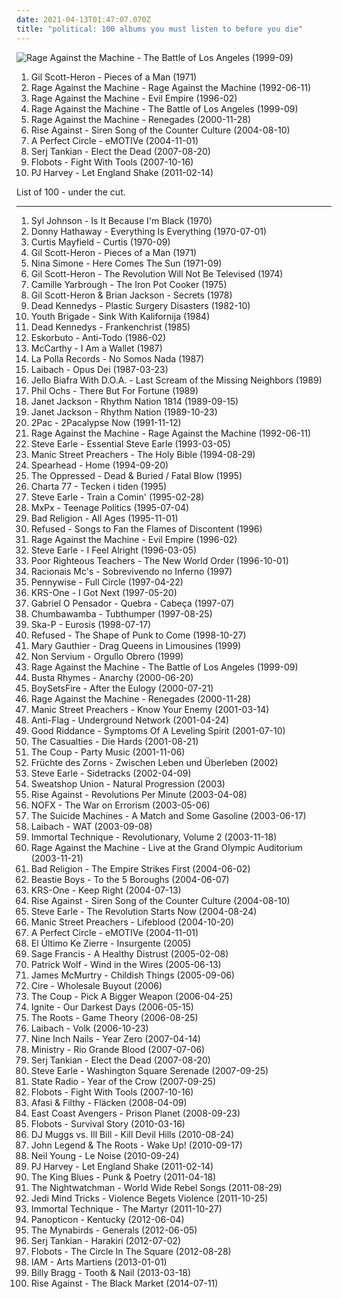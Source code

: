 ```yaml
---
date: 2021-04-13T01:47:07.070Z
title: "political: 100 albums you must listen to before you die"
---
```

![Rage Against the Machine - The Battle of Los Angeles (1999-09)](http://coverartarchive.org/release/962df9d5-0ab5-4f90-97d9-99cb0ab52360/2939556829-500.jpg "Rage Against the Machine - The Battle of Los Angeles (1999-09)")
<ol class="albums">
<li data-cover="http://coverartarchive.org/release/305a3d69-e0f6-44eb-a941-8471ee6c642d/9120061238-500.jpg" data-tags="soul" role="button">Gil Scott-Heron - Pieces of a Man (1971)</li>
<li data-cover="https://img.discogs.com/iTqMk9mKwHL-LEb8Y7xZsdugBxo=/fit-in/591x778/filters:strip_icc():format(jpeg):mode_rgb():quality(90)/discogs-images/R-1113698-1221514241.jpeg.jpg" data-tags="rock" role="button">Rage Against the Machine - Rage Against the Machine (1992-06-11)</li>
<li data-cover="http://coverartarchive.org/release/761086d5-3b0d-4fce-a9df-9a646b4e373b/14847715902-500.jpg" data-tags="rock, alternative" role="button">Rage Against the Machine - Evil Empire (1996-02)</li>
<li data-cover="http://coverartarchive.org/release/962df9d5-0ab5-4f90-97d9-99cb0ab52360/2939556829-500.jpg" data-tags="rock" role="button">Rage Against the Machine - The Battle of Los Angeles (1999-09)</li>
<li data-cover="http://coverartarchive.org/release/1c293abc-3993-3d1d-bb8d-e8fe18621488/9245164218-500.jpg" data-tags="rock, alternative rock" role="button">Rage Against the Machine - Renegades (2000-11-28)</li>
<li data-cover="https://img.discogs.com/UfLrxOhXZkg5XKtw_vA7ZjqEGm8=/fit-in/600x529/filters:strip_icc():format(jpeg):mode_rgb():quality(90)/discogs-images/R-383403-1450846625-6064.jpeg.jpg" data-tags="punk rock, melodic hardcore" role="button">Rise Against - Siren Song of the Counter Culture (2004-08-10)</li>
<li data-cover="https://img.discogs.com/RuuxMh6e-T3Hv19tCpjYyXQM8M4=/fit-in/600x836/filters:strip_icc():format(jpeg):mode_rgb():quality(90)/discogs-images/R-5073762-1531330871-8949.jpeg.jpg" data-tags="alternative rock" role="button">A Perfect Circle - eMOTIVe (2004-11-01)</li>
<li data-cover="http://coverartarchive.org/release/4308166d-aa0d-470e-adc9-b62caab2ef68/3202117662-500.jpg" data-tags="alternative metal" role="button">Serj Tankian - Elect the Dead (2007-08-20)</li>
<li data-cover="http://coverartarchive.org/release/c46652d5-53ec-4c2e-aeb2-a65852099d3c/1398538098-500.jpg" data-tags="hip-hop" role="button">Flobots - Fight With Tools (2007-10-16)</li>
<li data-cover="https://img.discogs.com/tHBCQfIg9Ryllp1qJJzjB6GZNJw=/fit-in/600x592/filters:strip_icc():format(jpeg):mode_rgb():quality(90)/discogs-images/R-10072260-1491127058-4121.jpeg.jpg" data-tags="alternative, political" role="button">PJ Harvey - Let England Shake (2011-02-14)</li>
</ol>
List of 100 - under the cut.
<!-- more -->

_________________

<ol class="albums">
<li data-cover="http://coverartarchive.org/release/c7c02ab6-6aea-4199-a58d-51d8d6fdae32/20050030752-500.jpg" data-tags="soul, funk" role="button">
Syl Johnson - Is It Because I'm Black (1970)
</li>
<li data-cover="https://via.placeholder.com/450" data-tags="soul" role="button">
Donny Hathaway - Everything Is Everything (1970-07-01)
</li>
<li data-cover="http://coverartarchive.org/release/14d7a033-cf03-43bc-adb4-b4bcf2b62762/24777915286-500.jpg" data-tags="soul, funk" role="button">
Curtis Mayfield - Curtis (1970-09)
</li>
<li data-cover="http://coverartarchive.org/release/305a3d69-e0f6-44eb-a941-8471ee6c642d/9120061238-500.jpg" data-tags="soul" role="button">
Gil Scott-Heron - Pieces of a Man (1971)
</li>
<li data-cover="http://coverartarchive.org/release/8d856598-9599-4ab2-959b-1ac7bad91ac0/14317207367-500.jpg" data-tags="blues, jazz" role="button">
Nina Simone - Here Comes The Sun (1971-09)
</li>
<li data-cover="http://coverartarchive.org/release/5e15d8b8-bd80-3c0b-be2f-b66c68620435/19202703809-500.jpg" data-tags="soul" role="button">
Gil Scott-Heron - The Revolution Will Not Be Televised (1974)
</li>
<li data-cover="http://coverartarchive.org/release/fa298d71-2a86-4832-8647-dd48908f6d62/13038235610-500.jpg" data-tags="soul" role="button">
Camille Yarbrough - The Iron Pot Cooker (1975)
</li>
<li data-cover="http://coverartarchive.org/release/63ca0a26-6b6f-4a5d-8b4c-4e3fcf7c0cc2/4546630557-500.jpg" data-tags="political" role="button">
Gil Scott-Heron & Brian Jackson - Secrets (1978)
</li>
<li data-cover="http://coverartarchive.org/release/1280555a-4ab5-4c72-ab51-bd883b9865f6/8094406633-500.jpg" data-tags="punk, hardcore punk" role="button">
Dead Kennedys - Plastic Surgery Disasters (1982-10)
</li>
<li data-cover="https://img.discogs.com/1VZmaHqA3tjeL7rQIL72HHXbrvY=/fit-in/600x597/filters:strip_icc():format(jpeg):mode_rgb():quality(90)/discogs-images/R-616311-1274770441.jpeg.jpg" data-tags="hardcore punk, american punk" role="button">
Youth Brigade - Sink With Kalifornija (1984)
</li>
<li data-cover="https://img.discogs.com/4lcMHoM32RRlEaWaznJDHbJAvqs=/fit-in/600x759/filters:strip_icc():format(jpeg):mode_rgb():quality(90)/discogs-images/R-5531913-1396043245-8007.jpeg.jpg" data-tags="punk, hardcore punk" role="button">
Dead Kennedys - Frankenchrist (1985)
</li>
<li data-cover="http://coverartarchive.org/release/bbd74e0c-fd79-47ec-aa5d-2af938ce162a/19230978716-500.jpg" data-tags="spanish, political, street punk" role="button">
Eskorbuto - Anti-Todo (1986-02)
</li>
<li data-cover="https://img.discogs.com/OvYqq3BTD4eXpJle9TBmFI5n1eE=/fit-in/600x594/filters:strip_icc():format(jpeg):mode_rgb():quality(90)/discogs-images/R-656641-1432379899-9607.jpeg.jpg" data-tags="british, jangle pop, political, class struggle, debut album, jangle indie" role="button">
McCarthy - I Am a Wallet (1987)
</li>
<li data-cover="https://img.discogs.com/0NZK2dyDMD3H1wb_oRF9FTCyKb8=/fit-in/600x600/filters:strip_icc():format(jpeg):mode_rgb():quality(90)/discogs-images/R-4205222-1529333035-4267.jpeg.jpg" data-tags="spanish, progressive rock, punk rock, political, street punk" role="button">
La Polla Records - No Somos Nada (1987)
</li>
<li data-cover="http://coverartarchive.org/release/0bb3fc83-0a98-3cf4-aca9-a6ecd2db0b9b/12662027144-500.jpg" data-tags="industrial" role="button">
Laibach - Opus Dei (1987-03-23)
</li>
<li data-cover="https://via.placeholder.com/450" data-tags="punk" role="button">
Jello Biafra With D.O.A. - Last Scream of the Missing Neighbors (1989)
</li>
<li data-cover="https://img.discogs.com/lelw5ZSGU9qgyRBqLuxXC4Rv7zY=/fit-in/150x150/filters:strip_icc():format(jpeg):mode_rgb():quality(90)/discogs-images/R-5203047-1387347510-4247.jpeg.jpg" data-tags="folk" role="button">
Phil Ochs - There But For Fortune (1989)
</li>
<li data-cover="http://coverartarchive.org/release/114ea1ec-d529-4c71-9ac7-a5a4aa13fcbd/22061206678-500.jpg" data-tags="80s, pop" role="button">
Janet Jackson - Rhythm Nation 1814 (1989-09-15)
</li>
<li data-cover="https://img.discogs.com/GuB3krqqMIGM8_h4n3pgjTF0bdg=/fit-in/600x587/filters:strip_icc():format(jpeg):mode_rgb():quality(90)/discogs-images/R-232622-1572222531-4863.jpeg.jpg" data-tags="80s, pop" role="button">
Janet Jackson - Rhythm Nation (1989-10-23)
</li>
<li data-cover="http://coverartarchive.org/release/7e39722c-500b-4e15-aa2b-805a0d1b74cf/3276227761-500.jpg" data-tags="gangsta rap" role="button">
2Pac - 2Pacalypse Now (1991-11-12)
</li>
<li data-cover="https://img.discogs.com/iTqMk9mKwHL-LEb8Y7xZsdugBxo=/fit-in/591x778/filters:strip_icc():format(jpeg):mode_rgb():quality(90)/discogs-images/R-1113698-1221514241.jpeg.jpg" data-tags="rock" role="button">
Rage Against the Machine - Rage Against the Machine (1992-06-11)
</li>
<li data-cover="http://coverartarchive.org/release/b35ab33b-a7ea-472f-a41f-9e550831ce6f/18410530118-500.jpg" data-tags="singer-songwriter, americana, political, killforpeace, countryalbum" role="button">
Steve Earle - Essential Steve Earle (1993-03-05)
</li>
<li data-cover="https://img.discogs.com/Ghadzn_xpqXGzIU_Dw8VJRa6uoU=/fit-in/600x601/filters:strip_icc():format(jpeg):mode_rgb():quality(90)/discogs-images/R-4358145-1553540610-8949.jpeg.jpg" data-tags="90s, rock" role="button">
Manic Street Preachers - The Holy Bible (1994-08-29)
</li>
<li data-cover="http://coverartarchive.org/release/ccf6beb3-a589-409f-bf03-e577d347e42f/5731190178-500.jpg" data-tags="hip-hop, soul" role="button">
Spearhead - Home (1994-09-20)
</li>
<li data-cover="https://via.placeholder.com/450" data-tags="skinhead, political, sharp, redskin, rash, skinheads, workers songs, red skins" role="button">
The Oppressed - Dead & Buried / Fatal Blow (1995)
</li>
<li data-cover="https://img.discogs.com/cnq-8t9BX6DN4eOINfEr1qyJS3I=/fit-in/283x260/filters:strip_icc():format(jpeg):mode_rgb():quality(90)/discogs-images/R-2951063-1336864794-9978.jpeg.jpg" data-tags="swedish, punk rock, political, sweden, trallpunk" role="button">
Charta 77 - Tecken i tiden (1995)
</li>
<li data-cover="http://coverartarchive.org/release/d94714a4-7fe9-4c5f-88d3-7a8abfa01b97/2265287768-500.jpg" data-tags="90s, steve earle" role="button">
Steve Earle - Train a Comin' (1995-02-28)
</li>
<li data-cover="http://coverartarchive.org/release/a1ecc6c7-9bd5-4bfc-9cb2-e9829536108a/4889995443-500.jpg" data-tags="punk, punk rock, skate punk" role="button">
MxPx - Teenage Politics (1995-07-04)
</li>
<li data-cover="http://coverartarchive.org/release/93632036-33c2-4b65-9bbf-f095d5620465/8757522603-500.jpg" data-tags="punk, punk rock" role="button">
Bad Religion - All Ages (1995-11-01)
</li>
<li data-cover="https://img.discogs.com/ajbCmuEl-RNQomqJqx5nS1Z-Vnc=/fit-in/600x596/filters:strip_icc():format(jpeg):mode_rgb():quality(90)/discogs-images/R-383630-1517771579-7197.jpeg.jpg" data-tags="hardcore" role="button">
Refused - Songs to Fan the Flames of Discontent (1996)
</li>
<li data-cover="http://coverartarchive.org/release/761086d5-3b0d-4fce-a9df-9a646b4e373b/14847715902-500.jpg" data-tags="rock, alternative" role="button">
Rage Against the Machine - Evil Empire (1996-02)
</li>
<li data-cover="http://coverartarchive.org/release/3b0f8257-2a85-42bb-aaef-f796a61aaf59/14181734177-500.jpg" data-tags="political, country rock" role="button">
Steve Earle - I Feel Alright (1996-03-05)
</li>
<li data-cover="https://img.discogs.com/V0YxRLVuE7EM6c1eA7-0WC-kUEk=/fit-in/396x600/filters:strip_icc():format(jpeg):mode_rgb():quality(90)/discogs-images/R-1131081-1209911311.jpeg.jpg" data-tags="hip-hop, rap, hiphop, political, conscious hip-hop, political rap, political hip-hop, conscious rap, us rap, prt, educate yourself, poor righteous teachers, lyrics to learn from" role="button">
Poor Righteous Teachers - The New World Order (1996-10-01)
</li>
<li data-cover="http://coverartarchive.org/release/fbabea02-d690-4bfb-8c42-a9e56260e859/5969567907-500.jpg" data-tags="rap" role="button">
Racionais Mc's - Sobrevivendo no Inferno (1997)
</li>
<li data-cover="http://coverartarchive.org/release/17d8b2c8-7b93-4442-a146-0936cb81c708/3593091611-500.jpg" data-tags="punk rock" role="button">
Pennywise - Full Circle (1997-04-22)
</li>
<li data-cover="http://coverartarchive.org/release/2d499d90-0e55-39cd-a6bd-a5c32f184136/16787063190-500.jpg" data-tags="hip-hop, rap" role="button">
KRS-One - I Got Next (1997-05-20)
</li>
<li data-cover="http://coverartarchive.org/release/0202e76d-5859-4e4d-b26e-7ea828ca0962/5459181140-500.jpg" data-tags="hip hop, political, comedy, brazilian, parody, pop rap, sarcastic, conscious hip hop, pagode, comedy rap" role="button">
Gabriel O Pensador - Quebra - Cabeça (1997-07)
</li>
<li data-cover="http://coverartarchive.org/release/e2da61ad-6406-349f-b096-e354858c0d00/23161775745-500.jpg" data-tags="pop, alternative, rock" role="button">
Chumbawamba - Tubthumper (1997-08-25)
</li>
<li data-cover="http://coverartarchive.org/release/ddcc0477-d4b6-4201-85d1-df5e10482c16/28801509453-500.jpg" data-tags="ska, ska punk" role="button">
Ska-P - Eurosis (1998-07-17)
</li>
<li data-cover="https://img.discogs.com/PLsYwNCDdj9M_L3gnbau_vIS9xo=/fit-in/600x600/filters:strip_icc():format(jpeg):mode_rgb():quality(90)/discogs-images/R-16244403-1605891605-5962.jpeg.jpg" data-tags="hardcore, post-hardcore" role="button">
Refused - The Shape of Punk to Come (1998-10-27)
</li>
<li data-cover="http://coverartarchive.org/release/ba62578d-6e37-462c-99a9-561fb60b14ca/24754125331-500.jpg" data-tags="singer-songwriter, acoustic, americana" role="button">
Mary Gauthier - Drag Queens in Limousines (1999)
</li>
<li data-cover="http://coverartarchive.org/release/4b1620bb-b358-419a-8641-ae29c05f8d80/11006068559-500.jpg" data-tags="spanish, political, workers songs" role="button">
Non Servium - Orgullo Obrero (1999)
</li>
<li data-cover="http://coverartarchive.org/release/962df9d5-0ab5-4f90-97d9-99cb0ab52360/2939556829-500.jpg" data-tags="rock" role="button">
Rage Against the Machine - The Battle of Los Angeles (1999-09)
</li>
<li data-cover="http://coverartarchive.org/release/dc0d284f-16d3-41b0-8ad6-90fa55506fbf/4395767858-500.jpg" data-tags="rap" role="button">
Busta Rhymes - Anarchy (2000-06-20)
</li>
<li data-cover="http://coverartarchive.org/release/9cb559ca-a021-432d-b3d0-1f1433dfd25f/7219495028-500.jpg" data-tags="hardcore, post-hardcore" role="button">
BoySetsFire - After the Eulogy (2000-07-21)
</li>
<li data-cover="http://coverartarchive.org/release/1c293abc-3993-3d1d-bb8d-e8fe18621488/9245164218-500.jpg" data-tags="rock, alternative rock" role="button">
Rage Against the Machine - Renegades (2000-11-28)
</li>
<li data-cover="https://img.discogs.com/BtU1YkotzVIjpB_8c23e3EHr_so=/fit-in/600x939/filters:strip_icc():format(jpeg):mode_rgb():quality(90)/discogs-images/R-8194197-1569744019-7938.jpeg.jpg" data-tags="rock, 00s" role="button">
Manic Street Preachers - Know Your Enemy (2001-03-14)
</li>
<li data-cover="http://coverartarchive.org/release/e27cb16e-e8aa-474f-a2cf-deb73d9c0c8b/4381949547-500.jpg" data-tags="punk, punk rock" role="button">
Anti-Flag - Underground Network (2001-04-24)
</li>
<li data-cover="http://coverartarchive.org/release/70125e94-7798-3392-b4b3-91444ee28f66/16217335540-500.jpg" data-tags="punk, punk rock" role="button">
Good Riddance - Symptoms Of A Leveling Spirit (2001-07-10)
</li>
<li data-cover="https://img.discogs.com/g-QlhMhwQLrTnPhnruIE9XRhuow=/fit-in/200x200/filters:strip_icc():format(jpeg):mode_rgb():quality(90)/discogs-images/R-2564200-1290667188.jpeg.jpg" data-tags="street punk" role="button">
The Casualties - Die Hards (2001-08-21)
</li>
<li data-cover="http://coverartarchive.org/release/b7d2b68f-d527-498a-94cf-8a2683439fc0/22404891783-500.jpg" data-tags="hip-hop, political, political rap" role="button">
The Coup - Party Music (2001-11-06)
</li>
<li data-cover="http://coverartarchive.org/release/6443fb9c-a739-4e6a-927d-5325f3130c20/12582665521-500.jpg" data-tags="liedermacher" role="button">
Früchte des Zorns - Zwischen Leben und Überleben (2002)
</li>
<li data-cover="http://coverartarchive.org/release/56a0afb4-d2c1-4751-a598-16ab68b1d5c6/15473026837-500.jpg" data-tags="alt-country" role="button">
Steve Earle - Sidetracks (2002-04-09)
</li>
<li data-cover="http://coverartarchive.org/release/df14f3da-220a-4f50-8877-6d4bb61d73a7/20100874448-500.jpg" data-tags="hip hop, political" role="button">
Sweatshop Union - Natural Progression (2003)
</li>
<li data-cover="https://img.discogs.com/54PHju_pBRbaDAAbP344C-jYO0Q=/fit-in/200x200/filters:strip_icc():format(jpeg):mode_rgb():quality(90)/discogs-images/R-383394-1108500259.jpg.jpg" data-tags="punk, punk rock, melodic hardcore" role="button">
Rise Against - Revolutions Per Minute (2003-04-08)
</li>
<li data-cover="http://coverartarchive.org/release/d6677b3e-757b-38eb-9961-07799bc22215/4801803195-500.jpg" data-tags="punk rock, punk" role="button">
NOFX - The War on Errorism (2003-05-06)
</li>
<li data-cover="http://coverartarchive.org/release/205b7cb8-3494-4889-973f-02392d82568c/25780727475-500.jpg" data-tags="political" role="button">
The Suicide Machines - A Match and Some Gasoline (2003-06-17)
</li>
<li data-cover="http://coverartarchive.org/release/dfc70d01-83dc-48bb-b4a5-23786e5c3f69/8268385546-500.jpg" data-tags="industrial" role="button">
Laibach - WAT (2003-09-08)
</li>
<li data-cover="http://coverartarchive.org/release/6a8dd677-dff5-4175-93a2-26cbfea8e647/3082007842-500.jpg" data-tags="hip hop" role="button">
Immortal Technique - Revolutionary, Volume 2 (2003-11-18)
</li>
<li data-cover="http://coverartarchive.org/release/42607845-fe6a-45cc-af48-95f39c4f9ccb/27933622102-500.jpg" data-tags="live, rock" role="button">
Rage Against the Machine - Live at the Grand Olympic Auditorium (2003-11-21)
</li>
<li data-cover="https://via.placeholder.com/450" data-tags="punk rock" role="button">
Bad Religion - The Empire Strikes First (2004-06-02)
</li>
<li data-cover="https://via.placeholder.com/450" data-tags="hip-hop" role="button">
Beastie Boys - To the 5 Boroughs (2004-06-07)
</li>
<li data-cover="http://coverartarchive.org/release/54a0b510-701a-4a8a-88ba-6336fed6520b/4395548610-500.jpg" data-tags="impossible for liberals to deal with" role="button">
KRS-One - Keep Right (2004-07-13)
</li>
<li data-cover="https://img.discogs.com/UfLrxOhXZkg5XKtw_vA7ZjqEGm8=/fit-in/600x529/filters:strip_icc():format(jpeg):mode_rgb():quality(90)/discogs-images/R-383403-1450846625-6064.jpeg.jpg" data-tags="punk rock, melodic hardcore" role="button">
Rise Against - Siren Song of the Counter Culture (2004-08-10)
</li>
<li data-cover="http://coverartarchive.org/release/74e4f161-c608-4a54-967d-b815c655e7d2/6236606531-500.jpg" data-tags="alt-country, 00s" role="button">
Steve Earle - The Revolution Starts Now (2004-08-24)
</li>
<li data-cover="https://img.discogs.com/iJ1uU2VMCxYbEZpMj8xa2ne3sjI=/fit-in/600x600/filters:strip_icc():format(jpeg):mode_rgb():quality(90)/discogs-images/R-4576544-1368882873-4855.jpeg.jpg" data-tags="rock, 00s, alternative, criminally underrated" role="button">
Manic Street Preachers - Lifeblood (2004-10-20)
</li>
<li data-cover="https://img.discogs.com/RuuxMh6e-T3Hv19tCpjYyXQM8M4=/fit-in/600x836/filters:strip_icc():format(jpeg):mode_rgb():quality(90)/discogs-images/R-5073762-1531330871-8949.jpeg.jpg" data-tags="alternative rock" role="button">
A Perfect Circle - eMOTIVe (2004-11-01)
</li>
<li data-cover="http://coverartarchive.org/release/300725c7-302f-4c30-90ac-7e8ad53ca3d6/28033535854-500.jpg" data-tags="spanish, political, street punk, el ultimo ke zierre, insurgente" role="button">
El Último Ke Zierre - Insurgente (2005)
</li>
<li data-cover="http://coverartarchive.org/release/d4bb9e32-c5f3-41d8-b734-175987b8996e/15200089926-500.jpg" data-tags="hip-hop" role="button">
Sage Francis - A Healthy Distrust (2005-02-08)
</li>
<li data-cover="https://via.placeholder.com/450" data-tags="indie, singer-songwriter, british" role="button">
Patrick Wolf - Wind in the Wires (2005-06-13)
</li>
<li data-cover="https://img.discogs.com/7GgSkS-kefa3tjaalvpL_ltclqY=/fit-in/300x300/filters:strip_icc():format(jpeg):mode_rgb():quality(90)/discogs-images/R-3573831-1335818875.jpeg.jpg" data-tags="singer-songwriter, country, alt-country" role="button">
James McMurtry - Childish Things (2005-09-06)
</li>
<li data-cover="http://coverartarchive.org/release/0de04796-e829-4e05-a09d-3ca62258ef61/6614281778-500.jpg" data-tags="alternative rock, political" role="button">
Cire - Wholesale Buyout (2006)
</li>
<li data-cover="http://coverartarchive.org/release/e69b2cbb-bf35-41d0-a6a6-8d2fedd9d778/5651213506-500.jpg" data-tags="hip-hop, hip hop" role="button">
The Coup - Pick A Bigger Weapon (2006-04-25)
</li>
<li data-cover="http://coverartarchive.org/release/3a373a0c-6529-4a1f-94f7-95bd49ee80e4/15045824943-500.jpg" data-tags="melodic hardcore" role="button">
Ignite - Our Darkest Days (2006-05-15)
</li>
<li data-cover="https://img.discogs.com/vJCvSS6S95nfXvm5FYP-_rDcD6E=/fit-in/590x588/filters:strip_icc():format(jpeg):mode_rgb():quality(90)/discogs-images/R-780773-1167308486.jpeg.jpg" data-tags="hip-hop" role="button">
The Roots - Game Theory (2006-08-25)
</li>
<li data-cover="http://coverartarchive.org/release/01d990ed-6bf1-4064-98a2-ef13f55aaf5d/1137214836-500.jpg" data-tags="industrial" role="button">
Laibach - Volk (2006-10-23)
</li>
<li data-cover="http://coverartarchive.org/release/8067f190-dc3e-362a-8117-8a13df522b2c/3799987671-500.jpg" data-tags="industrial rock, industrial" role="button">
Nine Inch Nails - Year Zero (2007-04-14)
</li>
<li data-cover="https://via.placeholder.com/450" data-tags="industrial metal" role="button">
Ministry - Rio Grande Blood (2007-07-06)
</li>
<li data-cover="http://coverartarchive.org/release/4308166d-aa0d-470e-adc9-b62caab2ef68/3202117662-500.jpg" data-tags="alternative metal" role="button">
Serj Tankian - Elect the Dead (2007-08-20)
</li>
<li data-cover="https://img.discogs.com/xjVJ1HxllxBhcgd2OKhppgNi5dU=/fit-in/597x538/filters:strip_icc():format(jpeg):mode_rgb():quality(90)/discogs-images/R-1451866-1220780328.jpeg.jpg" data-tags="country, alt-country, singer-songwriter, political" role="button">
Steve Earle - Washington Square Serenade (2007-09-25)
</li>
<li data-cover="http://coverartarchive.org/release/9921eed6-8544-4e65-966b-a0a819338cda/15278521504-500.jpg" data-tags="punk, reggae, acoustic, political, 00s" role="button">
State Radio - Year of the Crow (2007-09-25)
</li>
<li data-cover="http://coverartarchive.org/release/c46652d5-53ec-4c2e-aeb2-a65852099d3c/1398538098-500.jpg" data-tags="hip-hop" role="button">
Flobots - Fight With Tools (2007-10-16)
</li>
<li data-cover="http://coverartarchive.org/release/f7aac2ef-4994-43e7-bdd9-b557bac3f9bd/2156331272-500.jpg" data-tags="hip-hop, chill, svenskt, feel good, political, swedish hip-hop" role="button">
Afasi & Filthy - Fläcken (2008-04-09)
</li>
<li data-cover="https://img.discogs.com/5TJbA6VEELkMQyjbQm2lkpvmEFI=/fit-in/500x497/filters:strip_icc():format(jpeg):mode_rgb():quality(90)/discogs-images/R-1500297-1224355593.jpeg.jpg" data-tags="hip-hop, rap, underground hip-hop, political, socially conscious, revolutionary hip-hop, good in 2008" role="button">
East Coast Avengers - Prison Planet (2008-09-23)
</li>
<li data-cover="https://img.discogs.com/jVhD2t-MCj52UbrwsoYG_YZAlzw=/fit-in/600x600/filters:strip_icc():format(jpeg):mode_rgb():quality(90)/discogs-images/R-2523458-1288654372.jpeg.jpg" data-tags="rock, alternative rock, hip-hop" role="button">
Flobots - Survival Story (2010-03-16)
</li>
<li data-cover="http://coverartarchive.org/release/d012abac-3cde-4eb4-a33b-1e2e13f47fea/19861451151-500.jpg" data-tags="hip-hop, rap, underground hip-hop, dope, political, lyrical, hardcore rap, hardcore hip-hop, conspiracy theory" role="button">
DJ Muggs vs. Ill Bill - Kill Devil Hills (2010-08-24)
</li>
<li data-cover="http://coverartarchive.org/release/6f0df0ad-d247-4653-9510-32c0858005e3/7439916562-500.jpg" data-tags="hip hop, soul" role="button">
John Legend & The Roots - Wake Up! (2010-09-17)
</li>
<li data-cover="http://coverartarchive.org/release/1152057c-e6e9-4a3e-b4b7-8dcfc281f8af/26937850260-500.jpg" data-tags="folk rock" role="button">
Neil Young - Le Noise (2010-09-24)
</li>
<li data-cover="https://img.discogs.com/tHBCQfIg9Ryllp1qJJzjB6GZNJw=/fit-in/600x592/filters:strip_icc():format(jpeg):mode_rgb():quality(90)/discogs-images/R-10072260-1491127058-4121.jpeg.jpg" data-tags="alternative, political" role="button">
PJ Harvey - Let England Shake (2011-02-14)
</li>
<li data-cover="http://coverartarchive.org/release/04017d57-82e9-4fa7-99e5-f3b80a4eb704/3374186256-500.jpg" data-tags="rock, political, check it out later, enter shikari related, less than 40 minutes" role="button">
The King Blues - Punk & Poetry (2011-04-18)
</li>
<li data-cover="http://coverartarchive.org/release/177b0c1b-d125-4a17-bb60-fa55271c4c39/18238258976-500.jpg" data-tags="alternative, experimental, political, wisdom, attitude, ratm" role="button">
The Nightwatchman - World Wide Rebel Songs (2011-08-29)
</li>
<li data-cover="http://coverartarchive.org/release/f99488e3-ae5a-419d-aa66-c91de67c99a9/19900354655-500.jpg" data-tags="underground hip-hop, hip-hop, rap, hardcore hip-hop" role="button">
Jedi Mind Tricks - Violence Begets Violence (2011-10-25)
</li>
<li data-cover="http://coverartarchive.org/release/57449803-8d91-43dd-9534-a878b6b3ac79/1052742583-500.jpg" data-tags="hip-hop, rap, underground hip-hop, political, hardcore hip-hop" role="button">
Immortal Technique - The Martyr (2011-10-27)
</li>
<li data-cover="http://coverartarchive.org/release/11ec50fa-bce4-473d-bd3d-37e18715ef58/11927511039-500.jpg" data-tags="blackgrass" role="button">
Panopticon - Kentucky (2012-06-04)
</li>
<li data-cover="https://img.discogs.com/s0bfwjJrGxjHEKPXVp2wTElAekc=/fit-in/300x300/filters:strip_icc():format(jpeg):mode_rgb():quality(90)/discogs-images/R-3556521-1335129777.jpeg.jpg" data-tags="indie pop, indie folk" role="button">
The Mynabirds - Generals (2012-06-05)
</li>
<li data-cover="http://coverartarchive.org/release/1d7d74f6-0053-4d5f-a48e-183ba418269f/1509338950-500.jpg" data-tags="alternative rock" role="button">
Serj Tankian - Harakiri (2012-07-02)
</li>
<li data-cover="http://coverartarchive.org/release/0bd679c7-bea0-4681-83c8-ea2bfecf3641/1865564816-500.jpg" data-tags="hip-hop, rock, alternative rock, rap, political, alternative hip-hop, rap rock" role="button">
Flobots - The Circle In The Square (2012-08-28)
</li>
<li data-cover="https://img.discogs.com/mlK84jyTt7k68GSe74Wz5NcMcKg=/fit-in/600x600/filters:strip_icc():format(jpeg):mode_rgb():quality(90)/discogs-images/R-4517100-1549433526-7500.jpeg.jpg" data-tags="hip-hop, rap, epic, political, 10s, political hip-hop, conscious rap, criminally underrated, rap conscient, rap fr, art martiens" role="button">
IAM - Arts Martiens (2013-01-01)
</li>
<li data-cover="https://img.discogs.com/YT-k3cpEYapA2eGXlA82gZ1crCs=/fit-in/388x391/filters:strip_icc():format(jpeg):mode_rgb():quality(90)/discogs-images/R-3275343-1334965635.jpeg.jpg" data-tags="rock, british, singer-songwriter, acoustic, political, folk rock" role="button">
Billy Bragg - Tooth & Nail (2013-03-18)
</li>
<li data-cover="http://coverartarchive.org/release/13c203d1-c159-4cf1-b841-dbd580afb5d5/7635854563-500.jpg" data-tags="melodic hardcore, punk rock" role="button">
Rise Against - The Black Market (2014-07-11)
</li>
</ol>